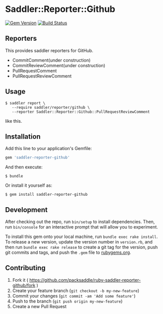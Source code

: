 # Saddler::Reporter::Github

[![Gem Version](http://img.shields.io/gem/v/saddler-reporter-github.svg?style=flat)](http://badge.fury.io/rb/saddler-reporter-github)
[![Build Status](http://img.shields.io/travis/packsaddle/ruby-saddler-reporter-github/master.svg?style=flat)](https://travis-ci.org/packsaddle/ruby-saddler-reporter-github)

## Reporters

This provides saddler reporters for GitHub.

* CommitComment(under construction)
* CommitReviewComment(under construction)
* PullRequestComment
* PullRequestReviewComment

## Usage

```
$ saddler report \
   --require saddler/reporter/github \
   --reporter Saddler::Reporter::Github::PullRequestReviewComment
```

like this.

## Installation

Add this line to your application's Gemfile:

```ruby
gem 'saddler-reporter-github'
```

And then execute:

    $ bundle

Or install it yourself as:

    $ gem install saddler-reporter-github

## Development

After checking out the repo, run `bin/setup` to install dependencies. Then, run `bin/console` for an interactive prompt that will allow you to experiment.

To install this gem onto your local machine, run `bundle exec rake install`. To release a new version, update the version number in `version.rb`, and then run `bundle exec rake release` to create a git tag for the version, push git commits and tags, and push the `.gem` file to [rubygems.org](https://rubygems.org).

## Contributing

1. Fork it ( https://github.com/packsaddle/ruby-saddler-reporter-github/fork )
2. Create your feature branch (`git checkout -b my-new-feature`)
3. Commit your changes (`git commit -am 'Add some feature'`)
4. Push to the branch (`git push origin my-new-feature`)
5. Create a new Pull Request
